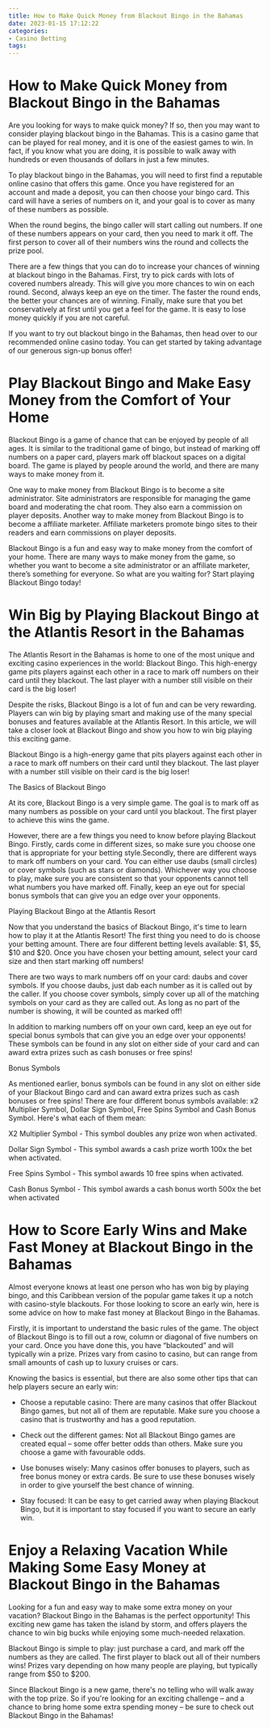 ```yaml
---
title: How to Make Quick Money from Blackout Bingo in the Bahamas 
date: 2023-01-15 17:12:22
categories:
- Casino Betting
tags:
---
```



#  How to Make Quick Money from Blackout Bingo in the Bahamas 

Are you looking for ways to make quick money? If so, then you may want to consider playing blackout bingo in the Bahamas. This is a casino game that can be played for real money, and it is one of the easiest games to win. In fact, if you know what you are doing, it is possible to walk away with hundreds or even thousands of dollars in just a few minutes.

To play blackout bingo in the Bahamas, you will need to first find a reputable online casino that offers this game. Once you have registered for an account and made a deposit, you can then choose your bingo card. This card will have a series of numbers on it, and your goal is to cover as many of these numbers as possible.

When the round begins, the bingo caller will start calling out numbers. If one of these numbers appears on your card, then you need to mark it off. The first person to cover all of their numbers wins the round and collects the prize pool.

There are a few things that you can do to increase your chances of winning at blackout bingo in the Bahamas. First, try to pick cards with lots of covered numbers already. This will give you more chances to win on each round. Second, always keep an eye on the timer. The faster the round ends, the better your chances are of winning. Finally, make sure that you bet conservatively at first until you get a feel for the game. It is easy to lose money quickly if you are not careful.

If you want to try out blackout bingo in the Bahamas, then head over to our recommended online casino today. You can get started by taking advantage of our generous sign-up bonus offer!

#  Play Blackout Bingo and Make Easy Money from the Comfort of Your Home 

Blackout Bingo is a game of chance that can be enjoyed by people of all ages. It is similar to the traditional game of bingo, but instead of marking off numbers on a paper card, players mark off blackout spaces on a digital board. The game is played by people around the world, and there are many ways to make money from it.

One way to make money from Blackout Bingo is to become a site administrator. Site administrators are responsible for managing the game board and moderating the chat room. They also earn a commission on player deposits. Another way to make money from Blackout Bingo is to become a affiliate marketer. Affiliate marketers promote bingo sites to their readers and earn commissions on player deposits.

Blackout Bingo is a fun and easy way to make money from the comfort of your home. There are many ways to make money from the game, so whether you want to become a site administrator or an affiliate marketer, there’s something for everyone. So what are you waiting for? Start playing Blackout Bingo today!

#  Win Big by Playing Blackout Bingo at the Atlantis Resort in the Bahamas 

The Atlantis Resort in the Bahamas is home to one of the most unique and exciting casino experiences in the world: Blackout Bingo. This high-energy game pits players against each other in a race to mark off numbers on their card until they blackout. The last player with a number still visible on their card is the big loser!

Despite the risks, Blackout Bingo is a lot of fun and can be very rewarding. Players can win big by playing smart and making use of the many special bonuses and features available at the Atlantis Resort. In this article, we will take a closer look at Blackout Bingo and show you how to win big playing this exciting game.

Blackout Bingo is a high-energy game that pits players against each other in a race to mark off numbers on their card until they blackout. The last player with a number still visible on their card is the big loser!



The Basics of Blackout Bingo

At its core, Blackout Bingo is a very simple game. The goal is to mark off as many numbers as possible on your card until you blackout. The first player to achieve this wins the game.

However, there are a few things you need to know before playing Blackout Bingo. Firstly, cards come in different sizes, so make sure you choose one that is appropriate for your betting style.Secondly, there are different ways to mark off numbers on your card. You can either use daubs (small circles) or cover symbols (such as stars or diamonds). Whichever way you choose to play, make sure you are consistent so that your opponents cannot tell what numbers you have marked off. Finally, keep an eye out for special bonus symbols that can give you an edge over your opponents.

Playing Blackout Bingo at the Atlantis Resort

Now that you understand the basics of Blackout Bingo, it's time to learn how to play it at the Atlantis Resort! The first thing you need to do is choose your betting amount. There are four different betting levels available: $1, $5, $10 and $20. Once you have chosen your betting amount, select your card size and then start marking off numbers!

There are two ways to mark numbers off on your card: daubs and cover symbols. If you choose daubs, just dab each number as it is called out by the caller. If you choose cover symbols, simply cover up all of the matching symbols on your card as they are called out. As long as no part of the number is showing, it will be counted as marked off!

In addition to marking numbers off on your own card, keep an eye out for special bonus symbols that can give you an edge over your opponents! These symbols can be found in any slot on either side of your card and can award extra prizes such as cash bonuses or free spins!



 Bonus Symbols 

As mentioned earlier, bonus symbols can be found in any slot on either side of your Blackout Bingo card and can award extra prizes such as cash bonuses or free spins! There are four different bonus symbols available: x2 Multiplier Symbol, Dollar Sign Symbol, Free Spins Symbol and Cash Bonus Symbol. Here's what each of them mean: 

X2 Multiplier Symbol - This symbol doubles any prize won when activated. 

Dollar Sign Symbol - This symbol awards a cash prize worth 100x the bet when activated.  

Free Spins Symbol - This symbol awards 10 free spins when activated.  

Cash Bonus Symbol - This symbol awards a cash bonus worth 500x the bet when activated

#  How to Score Early Wins and Make Fast Money at Blackout Bingo in the Bahamas 

Almost everyone knows at least one person who has won big by playing bingo, and this Caribbean version of the popular game takes it up a notch with casino-style blackouts. For those looking to score an early win, here is some advice on how to make fast money at Blackout Bingo in the Bahamas.

Firstly, it is important to understand the basic rules of the game. The object of Blackout Bingo is to fill out a row, column or diagonal of five numbers on your card. Once you have done this, you have “blackouted” and will typically win a prize. Prizes vary from casino to casino, but can range from small amounts of cash up to luxury cruises or cars.

Knowing the basics is essential, but there are also some other tips that can help players secure an early win: 

- Choose a reputable casino: There are many casinos that offer Blackout Bingo games, but not all of them are reputable. Make sure you choose a casino that is trustworthy and has a good reputation. 

- Check out the different games: Not all Blackout Bingo games are created equal – some offer better odds than others. Make sure you choose a game with favourable odds. 

- Use bonuses wisely: Many casinos offer bonuses to players, such as free bonus money or extra cards. Be sure to use these bonuses wisely in order to give yourself the best chance of winning. 

- Stay focused: It can be easy to get carried away when playing Blackout Bingo, but it is important to stay focused if you want to secure an early win.

#  Enjoy a Relaxing Vacation While Making Some Easy Money at Blackout Bingo in the Bahamas

Looking for a fun and easy way to make some extra money on your vacation? Blackout Bingo in the Bahamas is the perfect opportunity! This exciting new game has taken the island by storm, and offers players the chance to win big bucks while enjoying some much-needed relaxation.

Blackout Bingo is simple to play: just purchase a card, and mark off the numbers as they are called. The first player to black out all of their numbers wins! Prizes vary depending on how many people are playing, but typically range from $50 to $200.

Since Blackout Bingo is a new game, there's no telling who will walk away with the top prize. So if you're looking for an exciting challenge – and a chance to bring home some extra spending money – be sure to check out Blackout Bingo in the Bahamas!